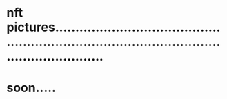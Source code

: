 # nft pictures......................................................................................................................
# soon.....
